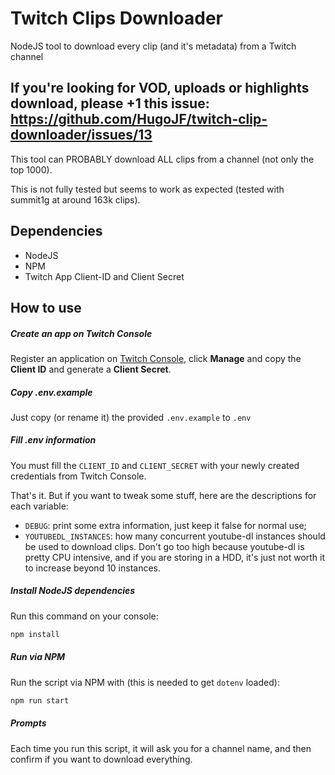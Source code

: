 # Twitch Clips Downloader
NodeJS tool to download every clip (and it's metadata) from a Twitch channel

## If you're looking for VOD, uploads or highlights download, please +1 this issue: https://github.com/HugoJF/twitch-clip-downloader/issues/13

This tool can PROBABLY download ALL clips from a channel (not only the top 1000).

This is not fully tested but seems to work as expected (tested with summit1g at around 163k clips).

## Dependencies
  - NodeJS
  - NPM
  - Twitch App Client-ID and Client Secret
  
## How to use

##### Create an app on Twitch Console

Register an application on [Twitch Console](https://dev.twitch.tv/console/apps), click **Manage** and copy the **Client ID** and generate a **Client Secret**.

##### Copy .env.example

Just copy (or rename it) the provided `.env.example` to `.env`


##### Fill .env information

You must fill the `CLIENT_ID` and `CLIENT_SECRET` with your newly created credentials from Twitch Console.

That's it. But if you want to tweak some stuff, here are the descriptions for each variable:

  - `DEBUG`: print some extra information, just keep it false for normal use;
  - `YOUTUBEDL_INSTANCES`: how many concurrent youtube-dl instances should be used to download clips. Don't go too high because youtube-dl is pretty CPU intensive, and if you are storing in a HDD, it's just not worth it to increase beyond 10 instances.

##### Install NodeJS dependencies

Run this command on your console:
```bash
npm install
```

##### Run via NPM

Run the script via NPM with (this is needed to get `dotenv` loaded):
```bash
npm run start
```

##### Prompts

Each time you run this script, it will ask you for a channel name, and then confirm if you want to download everything.
